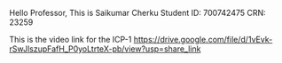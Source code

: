 Hello Professor,
This is Saikumar Cherku
Student ID: 700742475
CRN: 23259

This is the video link for the ICP-1
https://drive.google.com/file/d/1vEvk-rSwJlszupFafH_P0yoLtrteX-pb/view?usp=share_link

